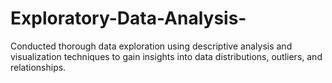 # Exploratory-Data-Analysis-
Conducted thorough data exploration using descriptive analysis and visualization techniques to gain insights into data distributions, outliers, and relationships.
